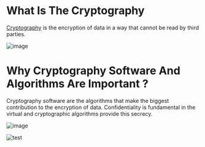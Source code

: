 # What Is The Cryptography

[Cryptography](https://en.wikipedia.org/wiki/Cryptography) is the encryption of data in a way that cannot be read by third parties.

![image](https://user-images.githubusercontent.com/42627045/135723809-c4c310a2-3e59-4c06-b29f-7aeffbccdc1b.png)


# Why Cryptography Software And Algorithms Are Important ?

Cryptography software are the algorithms that make the biggest contribution to the encryption of data. Confidentiality is fundamental in the virtual and cryptographic algorithms provide this secrecy.

![image](https://user-images.githubusercontent.com/42627045/135728392-9a77f067-4485-47b5-86c2-6c3255e782e8.png)



![test](https://github.com/xrypt0/Cryptography/assets/42627045/4528b1e9-edd3-46ed-88fd-78dd1998e588)
